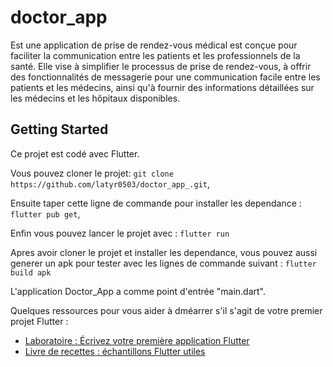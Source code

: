 # doctor_app

Est une application de prise de rendez-vous médical est conçue pour faciliter la communication entre les patients et les professionnels de la santé. Elle vise à simplifier le processus de prise de rendez-vous, à offrir des fonctionnalités de messagerie pour une communication facile entre les patients et les médecins, ainsi qu'à fournir des informations détaillées sur les médecins et les hôpitaux disponibles. 

## Getting Started

Ce projet est codé avec Flutter.

Vous pouvez cloner le projet: `git clone https://github.com/latyr0503/doctor_app_.git`,

Ensuite taper cette ligne de commande pour installer les dependance : `flutter pub get`,
 
Enfin vous pouvez lancer le projet avec : `flutter run`

Apres avoir cloner le projet et installer les dependance, vous pouvez aussi generer un apk pour tester avec les lignes de commande suivant : `flutter build apk`

L'application Doctor_App a comme point d'entrée "main.dart".


Quelques ressources pour vous aider à dméarrer s'il s'agit de votre premier projet Flutter :

- [Laboratoire : Écrivez votre première application Flutter](https://docs.flutter.dev/get-started/codelab)
- [Livre de recettes : échantillons Flutter utiles](https://docs.flutter.dev/cookbook)
